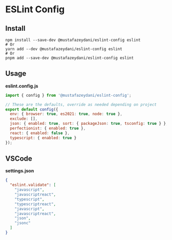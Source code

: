 # ESLint Config

## Install

```shell
npm install --save-dev @mustafazeydani/eslint-config eslint
# Or
yarn add --dev @mustafazeydani/eslint-config eslint
# Or
pnpm add --save-dev @mustafazeydani/eslint-config eslint
```

## Usage

**eslint.config.js**

```javascript
import { config } from '@mustafazeydani/eslint-config';

// These are the defaults, override as needed depending on project
export default config({
  env: { browser: true, es2021: true, node: true },
  exclude: [],
  json: { enabled: true, sort: { packageJson: true, tsconfig: true } },
  perfectionist: { enabled: true },
  react: { enabled: false },
  typescript: { enabled: true }
});

```

## VSCode

**settings.json**

```json
{
  "eslint.validate": [
    "javascript",
    "javascriptreact",
    "typescript",
    "typescriptreact",
    "javascript",
    "javascriptreact",
    "json",
    "jsonc"
  ]
}
```